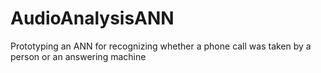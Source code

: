 # AudioAnalysisANN
Prototyping an ANN for recognizing whether a phone call was taken by a person or an answering machine
